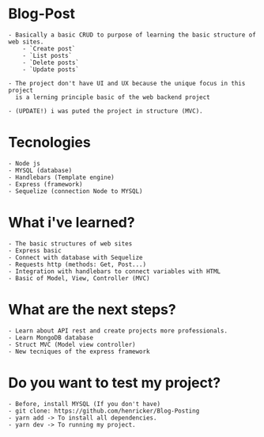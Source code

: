 # Blog-Post

    - Basically a basic CRUD to purpose of learning the basic structure of web sites.
        - `Create post`
        - `List posts`
        - `Delete posts`
        - `Update posts`
    
    - The project don't have UI and UX because the unique focus in this project
      is a lerning principle basic of the web backend project
    
    - (UPDATE!) i was puted the project in structure (MVC).

# Tecnologies

    - Node js
    - MYSQL (database)
    - Handlebars (Template engine)
    - Express (framework)
    - Sequelize (connection Node to MYSQL)

# What i've learned?

    - The basic structures of web sites
    - Express basic
    - Connect with database with Sequelize
    - Requests http (methods: Get, Post...)
    - Integration with handlebars to connect variables with HTML
    - Basic of Model, View, Controller (MVC)

# What are the next steps?

    - Learn about API rest and create projects more professionals.
    - Learn MongoDB database
    - Struct MVC (Model view controller)
    - New tecniques of the express framework

# Do you want to test my project?
    - Before, install MYSQL (If you don't have)
    - git clone: https://github.com/henricker/Blog-Posting
    - yarn add -> To install all dependencies.
    - yarn dev -> To running my project.


